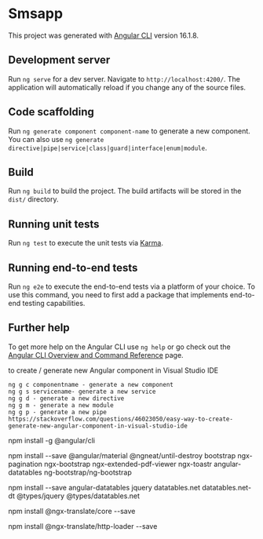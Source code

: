 # Smsapp

This project was generated with [Angular CLI](https://github.com/angular/angular-cli) version 16.1.8.

## Development server

Run `ng serve` for a dev server. Navigate to `http://localhost:4200/`. The application will automatically reload if you change any of the source files.

## Code scaffolding

Run `ng generate component component-name` to generate a new component. You can also use `ng generate directive|pipe|service|class|guard|interface|enum|module`.

## Build

Run `ng build` to build the project. The build artifacts will be stored in the `dist/` directory.

## Running unit tests

Run `ng test` to execute the unit tests via [Karma](https://karma-runner.github.io).

## Running end-to-end tests

Run `ng e2e` to execute the end-to-end tests via a platform of your choice. To use this command, you need to first add a package that implements end-to-end testing capabilities.

## Further help

To get more help on the Angular CLI use `ng help` or go check out the [Angular CLI Overview and Command Reference](https://angular.io/cli) page.



 to create / generate new Angular component in Visual Studio IDE

    ng g c componentname - generate a new component
    ng g s servicename- generate a new service
    ng g d - generate a new directive
    ng g m - generate a new module
    ng g p - generate a new pipe
    https://stackoverflow.com/questions/46023050/easy-way-to-create-generate-new-angular-component-in-visual-studio-ide


 npm install -g @angular/cli   

 npm install  --save  @angular/material @ngneat/until-destroy bootstrap ngx-pagination ngx-bootstrap ngx-extended-pdf-viewer  ngx-toastr  angular-datatables ng-bootstrap/ng-bootstrap

  npm install --save  angular-datatables jquery datatables.net datatables.net-dt @types/jquery  @types/datatables.net

  npm install @ngx-translate/core --save

npm install @ngx-translate/http-loader --save

